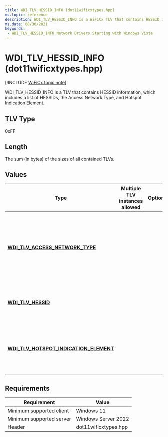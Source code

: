 ```yaml
---
title: WDI_TLV_HESSID_INFO (dot11wificxtypes.hpp)
ms.topic: reference
description: WDI_TLV_HESSID_INFO is a WiFiCx TLV that contains HESSID information - a list of HESSIDs, the Access Network Type, and Hotspot Indication Element.
ms.date: 08/30/2021
keywords:
 - WDI_TLV_HESSID_INFO Network Drivers Starting with Windows Vista
---
```


# WDI\_TLV\_HESSID\_INFO (dot11wificxtypes.hpp)

[!INCLUDE [WiFiCx topic note](../includes/wificx-version-warning.md)]


WDI\_TLV\_HESSID\_INFO is a TLV that contains HESSID information, which includes a list of HESSIDs, the Access Network Type, and Hotspot Indication Element.

## TLV Type


0xFF

## Length


The sum (in bytes) of the sizes of all contained TLVs.

## Values


| Type                                                                                 | Multiple TLV instances allowed | Optional | Description                                                                              |
|--------------------------------------------------------------------------------------|--------------------------------|----------|------------------------------------------------------------------------------------------|
| [**WDI\_TLV\_ACCESS\_NETWORK\_TYPE**](wdi-tlv-access-network-type.md)               |                                |          | The Access Network Type to be used in probe requests for the network being connected to. |
| [**WDI\_TLV\_HESSID**](wdi-tlv-hessid.md)                                           |                                |          | The list of HESSIDs that the port is allowed to connect to.                              |
| [**WDI\_TLV\_HOTSPOT\_INDICATION\_ELEMENT**](wdi-tlv-hotspot-indication-element.md) |                                |          | The Hotspot Indication Element to be used in the Association Request.                    |

 

## Requirements

|Requirement|Value|
|--- |--- |
|Minimum supported client|Windows 11|
|Minimum supported server|Windows Server 2022|
|Header|dot11wificxtypes.hpp|

 

 




